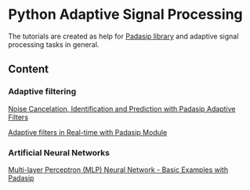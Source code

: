 # Python Adaptive Signal Processing

The tutorials are created as help for [Padasip library](https://pypi.python.org/pypi/padasip) and adaptive signal processing tasks in general.

## Content

### Adaptive filtering
[Noise Cancelation, Identification and Prediction with Padasip Adaptive Filters](notebooks/adaptive_filtering/tutorial1.ipynb)

[Adaptive filters in  Real-time with Padasip Module](notebooks/adaptive_filtering/tutorial2.ipynb)

### Artificial Neural Networks
[Multi-layer Perceptron (MLP) Neural Network - Basic Examples with Padasip](notebooks/ann/mlp_tutorial.ipynb)

